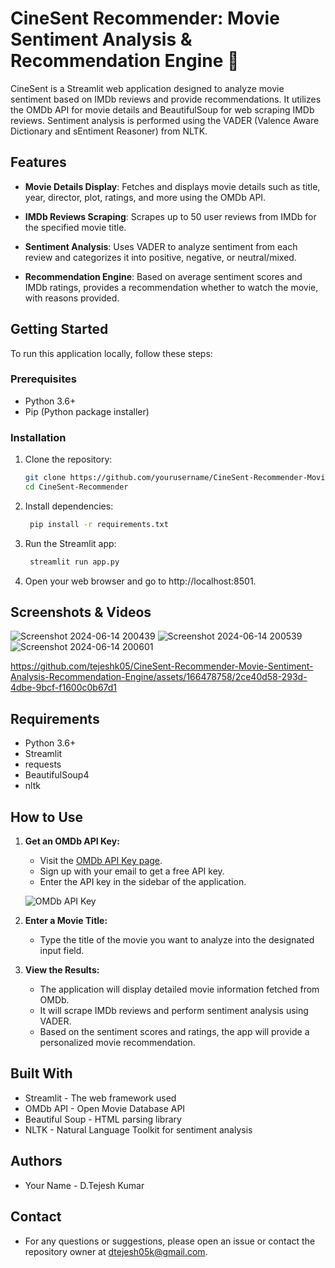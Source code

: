 # CineSent Recommender: Movie Sentiment Analysis & Recommendation Engine 🎥

CineSent is a Streamlit web application designed to analyze movie sentiment based on IMDb reviews and provide recommendations. It utilizes the OMDb API for movie details and BeautifulSoup for web scraping IMDb reviews. Sentiment analysis is performed using the VADER (Valence Aware Dictionary and sEntiment Reasoner) from NLTK.

## Features

- **Movie Details Display**: Fetches and displays movie details such as title, year, director, plot, ratings, and more using the OMDb API.
  
- **IMDb Reviews Scraping**: Scrapes up to 50 user reviews from IMDb for the specified movie title.
  
- **Sentiment Analysis**: Uses VADER to analyze sentiment from each review and categorizes it into positive, negative, or neutral/mixed.
  
- **Recommendation Engine**: Based on average sentiment scores and IMDb ratings, provides a recommendation whether to watch the movie, with reasons provided.

## Getting Started

To run this application locally, follow these steps:

### Prerequisites

- Python 3.6+
- Pip (Python package installer)

### Installation

1. Clone the repository:

   ```bash
   git clone https://github.com/yourusername/CineSent-Recommender-Movie-Sentiment-Analysis-Recommendation-Engine.git
   cd CineSent-Recommender
   ```
2. Install dependencies:

   ```bash
    pip install -r requirements.txt

   ```
2. Run the Streamlit app:

   ```bash
    streamlit run app.py

   ```
4. Open your web browser and go to http://localhost:8501.

## Screenshots & Videos
![Screenshot 2024-06-14 200439](https://github.com/tejeshk05/CineSent-Recommender-Movie-Sentiment-Analysis-Recommendation-Engine/assets/166478758/6712ec7f-ec16-4161-8907-872f52b5d451)
![Screenshot 2024-06-14 200539](https://github.com/tejeshk05/CineSent-Recommender-Movie-Sentiment-Analysis-Recommendation-Engine/assets/166478758/8bee5221-2f00-45f2-825e-db07c8ee05f4)
![Screenshot 2024-06-14 200601](https://github.com/tejeshk05/CineSent-Recommender-Movie-Sentiment-Analysis-Recommendation-Engine/assets/166478758/af34a0b5-3f69-43a7-a9be-42e876310761)

https://github.com/tejeshk05/CineSent-Recommender-Movie-Sentiment-Analysis-Recommendation-Engine/assets/166478758/2ce40d58-293d-4dbe-9bcf-f1600c0b67d1

## Requirements
- Python 3.6+
- Streamlit
- requests
- BeautifulSoup4
- nltk

## How to Use

1. **Get an OMDb API Key:**
   - Visit the [OMDb API Key page](https://www.omdbapi.com/apikey.aspx).
   - Sign up with your email to get a free API key.
   - Enter the API key in the sidebar of the application.

   ![OMDb API Key](https://github.com/tejeshk05/CineSent-Recommender-Movie-Sentiment-Analysis-Recommendation-Engine/assets/166478758/692d9a35-d482-4f69-9534-1efeb5a3a81d)


2. **Enter a Movie Title:**
   - Type the title of the movie you want to analyze into the designated input field.

3. **View the Results:**
   - The application will display detailed movie information fetched from OMDb.
   - It will scrape IMDb reviews and perform sentiment analysis using VADER.
   - Based on the sentiment scores and ratings, the app will provide a personalized movie recommendation.

## Built With
- Streamlit - The web framework used
- OMDb API - Open Movie Database API
- Beautiful Soup - HTML parsing library
- NLTK - Natural Language Toolkit for sentiment analysis

## Authors
- Your Name - D.Tejesh Kumar

## Contact
- For any questions or suggestions, please open an issue or contact the repository owner at dtejesh05k@gmail.com.
 
   
